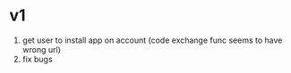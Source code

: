 # v1

1. get user to install app on account (code exchange func seems to have wrong url)
2. fix bugs
